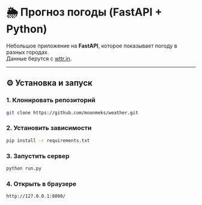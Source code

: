 # 🌦 Прогноз погоды (FastAPI + Python)

Небольшое приложение на **FastAPI**, которое показывает погоду в разных городах.  
Данные берутся с [wttr.in](https://wttr.in).

---

## ⚙️ Установка и запуск

### 1. Клонировать репозиторий
```bash
git clone https://github.com/moonmeks/weather.git
```
### 2. Установить зависимости
```bash
pip install -r requirements.txt
```
### 3. Запустить сервер
```bash
python run.py
```
### 4. Открыть в браузере
```bash
http://127.0.0.1:8000/
```
